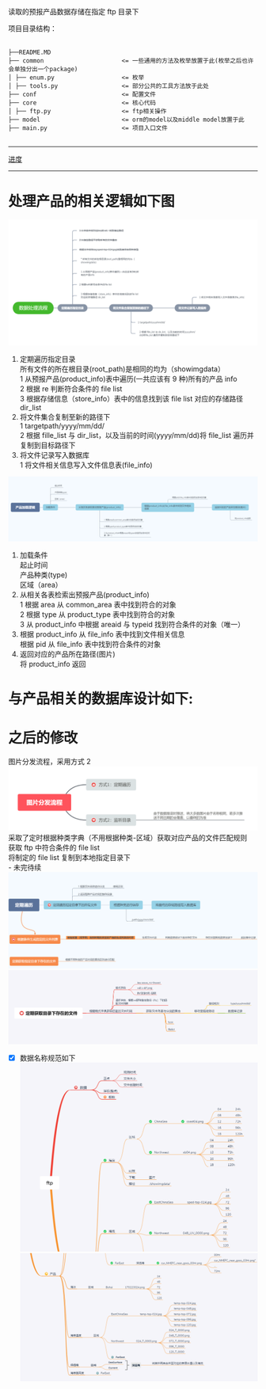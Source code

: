 读取的预报产品数据存储在指定 ftp 目录下

项目目录结构：

<pre><code>
├──README.MD  
├── common                      <= 一些通用的方法及枚举放置于此(枚举之后也许会单独分出一个package)
│ ├── enum.py                   <= 枚举
│ ├── tools.py                  <= 部分公共的工具方法放于此处
├── conf        				<= 配置文件  
├── core  						<= 核心代码 
│ ├── ftp.py                    <= ftp相关操作
├── model  						<= orm的model以及middle model放置于此
├── main.py  					<= 项目入口文件 

</code></pre>

---
[进度](./SCHEDULE.md)  

---  

# 处理产品的相关逻辑如下图

![alt 产品处理逻辑](../../document/img/readme/TIM截图20191026183307.png)

1. 定期遍历指定目录  
    所有文件的所在根目录(root_path)是相同的均为（showimgdata）  
   1 从预报产品(product_info)表中遍历(一共应该有 9 种)所有的产品 info  
   2 根据 re 判断符合条件的 file list  
   3 根据存储信息（store_info）表中的信息找到该 file list 对应的存储路径 dir_list
2. 将文件集合复制至新的路径下  
   1 targetpath/yyyy/mm/dd/  
   2 根据 fille_list 与 dir_list，以及当前的时间(yyyy/mm/dd)将 file_list 遍历并复制到目标路径下
3. 将文件记录写入数据库  
   1 将文件相关信息写入文件信息表(file_info)

![alt 产品加载逻辑](../../document/img/readme/TIM截图20191026183317.png)

1. 加载条件  
   起止时间  
   产品种类(type)  
   区域（area）
2. 从相关各表检索出预报产品(product_info)  
   1 根据 area 从 common_area 表中找到符合的对象  
   2 根据 type 从 product_type 表中找到符合的对象  
   3 从 product_info 中根据 areaid 与 typeid 找到符合条件的对象（唯一）
3. 根据 product_info 从 file_info 表中找到文件相关信息  
   根据 pid 从 file_info 表中找到符合条件的对象
4. 返回对应的产品所在路径(图片)  
   将 product_info 返回

# 与产品相关的数据库设计如下:

# 之后的修改

图片分发流程，采用方式 2
![alt 图片分发流程](../../document/img/readme/TIM截图20191029222722.png)
采取了定时根据种类字典（不用根据种类-区域）获取对应产品的文件匹配规则  
       获取 ftp 中符合条件的 file list  
       将制定的 file list 复制到本地指定目录下  
       - 未完待续  
      ![alt 流程](../../document/img/readme/TIM截图20191029222802.png)
      ![alt 流程](../../document/img/readme/TIM截图20191029222815.png)
- [x] 数据名称规范如下
      ![alt 流程](../../document/img/readme/TIM截图20191029222836.png)
      ![alt 流程](../../document/img/readme/TIM截图20191029222845.png)


